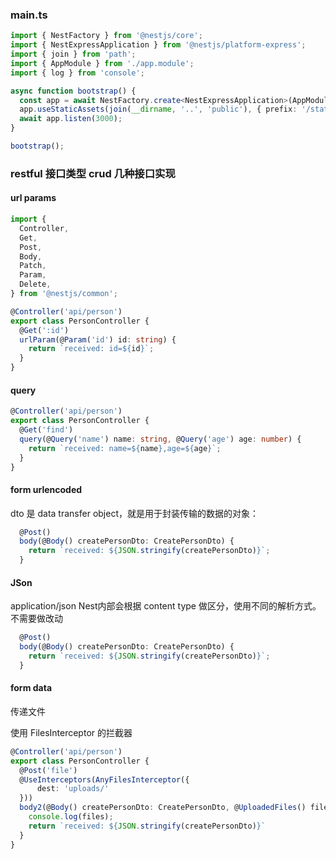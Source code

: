 

### main.ts

```typeScript
import { NestFactory } from '@nestjs/core';
import { NestExpressApplication } from '@nestjs/platform-express';
import { join } from 'path';
import { AppModule } from './app.module';
import { log } from 'console';

async function bootstrap() {
  const app = await NestFactory.create<NestExpressApplication>(AppModule);
  app.useStaticAssets(join(__dirname, '..', 'public'), { prefix: '/static' }); // 自定义路径
  await app.listen(3000);
}

bootstrap();

```



### restful 接口类型 crud 几种接口实现

#### url params

```typeScript
import {
  Controller,
  Get,
  Post,
  Body,
  Patch,
  Param,
  Delete,
} from '@nestjs/common';

@Controller('api/person')
export class PersonController {
  @Get(':id')
  urlParam(@Param('id') id: string) {
    return `received: id=${id}`;
  }
}

```

#### query

```typeScript
@Controller('api/person')
export class PersonController {
  @Get('find')
  query(@Query('name') name: string, @Query('age') age: number) {
    return `received: name=${name},age=${age}`;
  }
}

```


#### form urlencoded

dto 是 data transfer object，就是用于封装传输的数据的对象：
```typeScript
  @Post()
  body(@Body() createPersonDto: CreatePersonDto) {
    return `received: ${JSON.stringify(createPersonDto)}`;
  }
```


#### JSon

application/json Nest内部会根据 content type 做区分，使用不同的解析方式。  不需要做改动

```typeScript
  @Post()
  body(@Body() createPersonDto: CreatePersonDto) {
    return `received: ${JSON.stringify(createPersonDto)}`;
  }
```


#### form data
传递文件

使用 FilesInterceptor 的拦截器

```typeScript
@Controller('api/person')
export class PersonController {
  @Post('file')
  @UseInterceptors(AnyFilesInterceptor({
      dest: 'uploads/'
  }))
  body2(@Body() createPersonDto: CreatePersonDto, @UploadedFiles() files: Array<Express.Multer.File>) {
    console.log(files);
    return `received: ${JSON.stringify(createPersonDto)}`
  }
}
```


